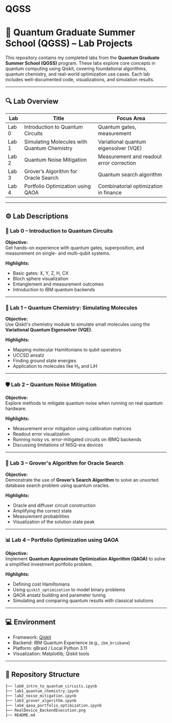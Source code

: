 # QGSS

# 🧪 Quantum Graduate Summer School (QGSS) – Lab Projects

This repository contains my completed labs from the **Quantum Graduate Summer School (QGSS)** program. These labs explore core concepts in quantum computing using Qiskit, covering foundational algorithms, quantum chemistry, and real-world optimization use cases. Each lab includes well-documented code, visualizations, and simulation results.

---

## 🔍 Lab Overview

| Lab | Title                                            | Focus Area                      |
|-----|--------------------------------------------------|----------------------------------|
| Lab 0 | Introduction to Quantum Circuits                | Quantum gates, measurement       |
| Lab 1 | Simulating Molecules with Quantum Chemistry     | Variational quantum eigensolver (VQE) |
| Lab 2 | Quantum Noise Mitigation                        | Measurement and readout error correction |
| Lab 3 | Grover’s Algorithm for Oracle Search            | Quantum search algorithm         |
| Lab 4 | Portfolio Optimization using QAOA               | Combinatorial optimization in finance |

---

## ⚙️ Lab Descriptions

### 🧱 Lab 0 – Introduction to Quantum Circuits

**Objective:**  
Get hands-on experience with quantum gates, superposition, and measurement on single- and multi-qubit systems.

**Highlights:**
- Basic gates: X, Y, Z, H, CX
- Bloch sphere visualization
- Entanglement and measurement outcomes
- Introduction to IBM quantum backends

---

### 🧪 Lab 1 – Quantum Chemistry: Simulating Molecules

**Objective:**  
Use Qiskit's chemistry module to simulate small molecules using the **Variational Quantum Eigensolver (VQE)**.

**Highlights:**
- Mapping molecular Hamiltonians to qubit operators  
- UCCSD ansatz  
- Finding ground state energies  
- Application to molecules like H₂ and LiH  

---

### 🛡️ Lab 2 – Quantum Noise Mitigation

**Objective:**  
Explore methods to mitigate quantum noise when running on real quantum hardware.

**Highlights:**
- Measurement error mitigation using calibration matrices  
- Readout error visualization  
- Running noisy vs. error-mitigated circuits on IBMQ backends  
- Discussing limitations of NISQ-era devices  

---

### 🔎 Lab 3 – Grover's Algorithm for Oracle Search

**Objective:**  
Demonstrate the use of **Grover’s Search Algorithm** to solve an unsorted database search problem using quantum oracles.

**Highlights:**
- Oracle and diffuser circuit construction  
- Amplifying the correct state  
- Measurement probabilities  
- Visualization of the solution state peak  

---

### 📊 Lab 4 – Portfolio Optimization using QAOA

**Objective:**  
Implement **Quantum Approximate Optimization Algorithm (QAOA)** to solve a simplified investment portfolio problem.

**Highlights:**
- Defining cost Hamiltonians  
- Using `qiskit_optimization` to model binary problems  
- QAOA ansatz building and parameter tuning  
- Simulating and comparing quantum results with classical solutions  

---

## 💻 Environment

- Framework: [Qiskit](https://qiskit.org/)
- Backend: IBM Quantum Experience (e.g., `ibm_brisbane`)
- Platform: qBraid / Local Python 3.11
- Visualization: Matplotlib, Qiskit tools

---

## 📁 Repository Structure

```bash
├── lab0_intro_to_quantum_circuits.ipynb
├── lab1_quantum_chemistry.ipynb
├── lab2_noise_mitigation.ipynb
├── lab3_grover_algorithm.ipynb
├── lab4_qaoa_portfolio_optimization.ipynb
├── RealDevice_BackendExecution.png
├── README.md
